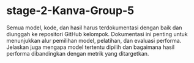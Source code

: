 # stage-2-Kanva-Group-5
Semua model, kode, dan hasil harus terdokumentasi dengan baik dan diunggah ke repositori GitHub kelompok. Dokumentasi ini penting untuk menunjukkan alur pemilihan model, pelatihan, dan evaluasi performa. Jelaskan juga mengapa model tertentu dipilih dan bagaimana hasil performa dibandingkan dengan metrik yang ditargetkan.
